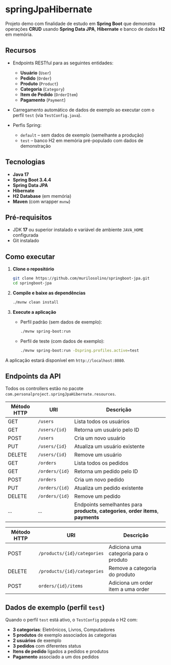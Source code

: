 # springJpaHibernate

Projeto demo com finalidade de estudo em **Spring Boot** que demonstra operações **CRUD** usando **Spring Data JPA**, **Hibernate** e banco de dados **H2** em memória.

## Recursos

- Endpoints RESTful para as seguintes entidades:
    - **Usuário** (`User`)
    - **Pedido** (`Order`)
    - **Produto** (`Product`)
    - **Categoria** (`Category`)
    - **Item de Pedido** (`OrderItem`)
    - **Pagamento** (`Payment`)

- Carregamento automático de dados de exemplo ao executar com o perfil `test` (via `TestConfig.java`).
- Perfis Spring:
    - `default` – sem dados de exemplo (semelhante a produção)
    - `test` – banco H2 em memória pré-populado com dados de demonstração

## Tecnologias

- **Java 17**
- **Spring Boot 3.4.4**
- **Spring Data JPA**
- **Hibernate**
- **H2 Database** (em memória)
- **Maven** (com wrapper `mvnw`)

## Pré-requisitos

- JDK **17** ou superior instalado e variável de ambiente `JAVA_HOME` configurada
- Git instalado

## Como executar

1. **Clone o repositório**
   ```bash
   git clone https://github.com/murilosolino/springboot-jpa.git
   cd springboot-jpa
   ```

2. **Compile e baixe as dependências**
   ```bash
   ./mvnw clean install
   ```

3. **Execute a aplicação**

    - Perfil padrão (sem dados de exemplo):
      ```bash
      ./mvnw spring-boot:run
      ```

    - Perfil de teste (com dados de exemplo):
      ```bash
      ./mvnw spring-boot:run -Dspring.profiles.active=test
      ```

A aplicação estará disponível em `http://localhost:8080`.

## Endpoints da API

Todos os controllers estão no pacote `com.personalproject.springJpaHibernate.resources`.

| Método HTTP | URI                | Descrição                                |
|-------------|--------------------|------------------------------------------|
| GET         | `/users`           | Lista todos os usuários                  |
| GET         | `/users/{id}`      | Retorna um usuário pelo ID               |
| POST        | `/users`           | Cria um novo usuário                     |
| PUT         | `/users/{id}`      | Atualiza um usuário existente            |
| DELETE      | `/users/{id}`      | Remove um usuário                        |
| GET         | `/orders`          | Lista todos os pedidos                   |
| GET         | `/orders/{id}`     | Retorna um pedido pelo ID                |
| POST        | `/orders`          | Cria um novo pedido                      |
| PUT         | `/orders/{id}`     | Atualiza um pedido existente             |
| DELETE      | `/orders/{id}`     | Remove um pedido                         |
| ...         | ...                | Endpoints semelhantes para **products**, **categories**, **order items**, **payments** |

| Método HTTP | URI                | Descrição                                |
|-------------|--------------------|------------------------------------------|
| POST        | `/products/{id}/categories`| Adiciona uma categoria para o produto|
| DELETE      | `/products/{id}/categories`| Remove a categoria do produto    |
| POST        | `orders/{id}/items` | Adiciona um order item a uma order      |


## Dados de exemplo (perfil `test`)

Quando o perfil `test` está ativo, o `TestConfig` popula o H2 com:

- **3 categorias**: Eletrônicos, Livros, Computadores
- **5 produtos** de exemplo associados às categorias
- **2 usuários** de exemplo
- **3 pedidos** com diferentes status
- **Itens de pedido** ligados a pedidos e produtos
- **Pagamento** associado a um dos pedidos

